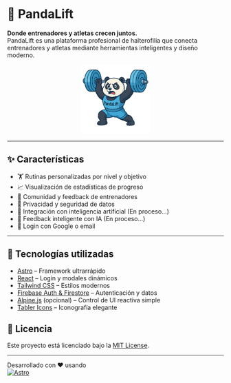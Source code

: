 
# 🐼 PandaLift

**Donde entrenadores y atletas crecen juntos.**  
PandaLift es una plataforma profesional de halterofilia que conecta entrenadores y atletas mediante herramientas inteligentes y diseño moderno.

<p align="center">
  <img src="public/pandalift.png" alt="PandaLift logo" width="160" />
</p>

---

## ✨ Características

- 🏋️ Rutinas personalizadas por nivel y objetivo
- 📈 Visualización de estadísticas de progreso
- 🤝 Comunidad y feedback de entrenadores
- 🔐 Privacidad y seguridad de datos
- 🤖 Integración con inteligencia artificial (En proceso...)
- 💬 Feedback inteligente con IA (En proceso...)
- 🔁 Login con Google o email

---

## 🚀 Tecnologías utilizadas

- [Astro](https://astro.build) – Framework ultrarrápido
- [React](https://reactjs.org) – Login y modales dinámicos
- [Tailwind CSS](https://tailwindcss.com) – Estilos modernos
- [Firebase Auth & Firestore](https://firebase.google.com) – Autenticación y datos
- [Alpine.js](https://alpinejs.dev) (opcional) – Control de UI reactiva simple
- [Tabler Icons](https://tabler-icons.io) – Iconografía elegante


## 🪪 Licencia

Este proyecto está licenciado bajo la [MIT License](LICENSE).

---

Desarrollado con ❤️ usando  
[![Astro](https://astro.build/assets/brand/logo-light.svg)](https://astro.build)
